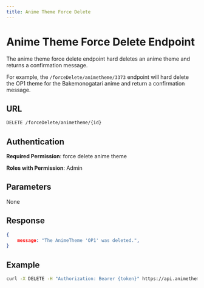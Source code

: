 ```yaml
---
title: Anime Theme Force Delete
---
```


# Anime Theme Force Delete Endpoint

The anime theme force delete endpoint hard deletes an anime theme and returns a confirmation message.

For example, the `/forceDelete/animetheme/3373` endpoint will hard delete the OP1 theme for the Bakemonogatari anime and return a confirmation message.

## URL

```sh
DELETE /forceDelete/animetheme/{id}
```

## Authentication

**Required Permission**: force delete anime theme

**Roles with Permission**: Admin

## Parameters

None

## Response

```json
{
    message: "The AnimeTheme 'OP1' was deleted.",
}
```

## Example

```bash
curl -X DELETE -H "Authorization: Bearer {token}" https://api.animethemes.moe/forceDelete/animetheme/3373
```
